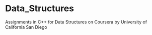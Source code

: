 # Data_Structures

Assignments in C++ for Data Structures on Coursera by University of California San Diego 
